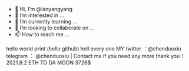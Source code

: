 - 👋 Hi, I’m @lanyangyang
- 👀 I’m interested in ...
- 🌱 I’m currently learning ...
- 💞️ I’m looking to collaborate on ...
- 📫 How to reach me ...

<!---
lanyangyang is a ✨ special ✨ repository because its `README.md` (this file) appears on your GitHub profile.
You can click the Preview link to take a look at your changes.
--->
hello world 
print (hello github)
hell every one
MY twitter ：@chenduoxiu
telegram ： @chenduoxiu |
Contact me if you need any more thank you！
2021.9.2 ETH TO DA MOON 3726$
